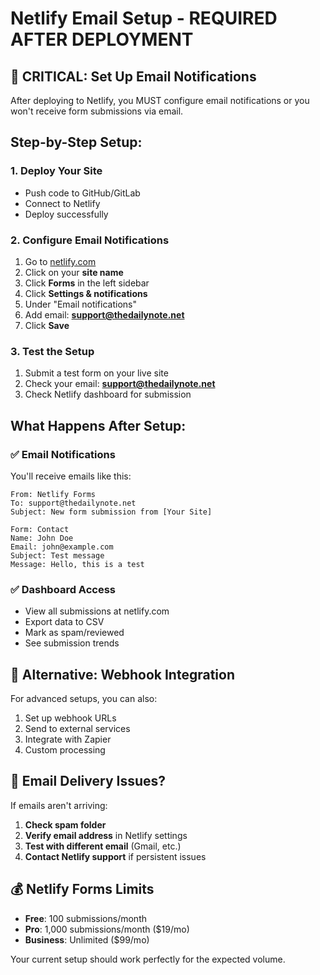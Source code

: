# Netlify Email Setup - REQUIRED AFTER DEPLOYMENT

## 🚨 CRITICAL: Set Up Email Notifications

After deploying to Netlify, you MUST configure email notifications or you won't receive form submissions via email.

## Step-by-Step Setup:

### 1. Deploy Your Site
- Push code to GitHub/GitLab
- Connect to Netlify
- Deploy successfully

### 2. Configure Email Notifications
1. Go to [netlify.com](https://netlify.com)
2. Click on your **site name**
3. Click **Forms** in the left sidebar
4. Click **Settings & notifications**
5. Under "Email notifications"
6. Add email: **support@thedailynote.net**
7. Click **Save**

### 3. Test the Setup
1. Submit a test form on your live site
2. Check your email: **support@thedailynote.net**
3. Check Netlify dashboard for submission

## What Happens After Setup:

### ✅ Email Notifications
You'll receive emails like this:

```
From: Netlify Forms
To: support@thedailynote.net
Subject: New form submission from [Your Site]

Form: Contact
Name: John Doe
Email: john@example.com
Subject: Test message
Message: Hello, this is a test
```

### ✅ Dashboard Access
- View all submissions at netlify.com
- Export data to CSV
- Mark as spam/reviewed
- See submission trends

## 🔧 Alternative: Webhook Integration

For advanced setups, you can also:
1. Set up webhook URLs
2. Send to external services
3. Integrate with Zapier
4. Custom processing

## 📧 Email Delivery Issues?

If emails aren't arriving:
1. **Check spam folder**
2. **Verify email address** in Netlify settings
3. **Test with different email** (Gmail, etc.)
4. **Contact Netlify support** if persistent issues

## 💰 Netlify Forms Limits

- **Free**: 100 submissions/month
- **Pro**: 1,000 submissions/month ($19/mo)
- **Business**: Unlimited ($99/mo)

Your current setup should work perfectly for the expected volume.